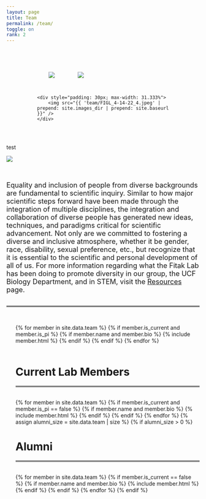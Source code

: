 ```yaml
---
layout: page
title: Team
permalink: /team/
toggle: on
rank: 2
---
```


<div style="display: flex; flex-wrap: wrap; margin: 0 50px; padding: 30px;">
    <div style="padding: 30px; max-width: 31.333%">
        <img src="{{ 'team/Alex-party-2022-7.jpg' | prepend: site.images_dir | prepend: site.baseurl }}" />
        </div>
    <div style="padding: 30px; max-width: 31.333%">
        <img src="{{ 'team/lab-dinner_May22.jpg' | prepend: site.images_dir | prepend: site.baseurl }}" />
    </div>
      
    <div style="padding: 30px; max-width: 31.333%">
        <img src="{{ 'team/FIGL_4-14-22_4.jpeg' | prepend: site.images_dir | prepend: site.baseurl }}" />
    </div>
</div>



<div><p>test</p></div>


<div style="margin-bottom: 50px;">
    <img src="{{ 'team/Alex-party-2022-7.jpg' | prepend: site.images_dir | prepend: site.baseurl }}" />
</div>

<div>
<font size="4">Equality and inclusion of people from diverse backgrounds are fundamental to scientific inquiry.  Similar to how major scientific steps forward have been made through the integration of multiple disciplines, the integration and collaboration of diverse people has generated new ideas, techniques, and paradigms critical for scientific advancement. Not only are we committed to fostering a diverse and inclusive atmosphere, whether it be gender, race, disability, sexual preference, etc., but recognize that it is essential to the scientific and personal development of all of us. For more information regarding what the Fitak Lab has been doing to promote diversity in our group, the UCF Biology Department, and in STEM, visit the <a href="http://fitaklab.com/resources/">Resources</a> page.</font>
</div>
<br>
<hr style="height:4px;border-width:0;color:gray;background-color:gray">
<br>
<div class="lab-wrapper">
    <ul class="lab-list">
    <!-- Current PI -->
    {% for member in site.data.team %}
        {% if member.is_current and member.is_pi %}
            {% if member.name and member.bio %}
                {% include member.html %}
            {% endif %}
        {% endif %}
    {% endfor %}
    <!-- Current Members -->
    <br><br><h1 class="post-title">Current Lab Members</h1><hr style="height:4px;border-width:0;color:gray;background-color:gray"><br>
    {% for member in site.data.team %}
        {% if member.is_current and member.is_pi == false %}
            {% if member.name and member.bio %}
                {% include member.html %}
            {% endif %}
        {% endif %}
    {% endfor %}
    <!-- Non-current (alumni) -->
    {% assign alumni_size = site.data.team | size %}
    {% if alumni_size > 0 %}
        <br><h1 class="post-title">Alumni</h1><hr style="height:4px;border-width:0;color:gray;background-color:gray"><br>
        {% for member in site.data.team %}
            {% if member.is_current == false %}
                {% if member.name and member.bio %}
                    {% include member.html %}
                {% endif %}
            {% endif %}
        {% endfor %}
    {% endif %}
    </ul>
</div>
